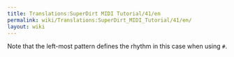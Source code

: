 ```yaml
---
title: Translations:SuperDirt MIDI Tutorial/41/en
permalink: wiki/Translations:SuperDirt_MIDI_Tutorial/41/en/
layout: wiki
---
```


Note that the left-most pattern defines the rhythm in this case when
using `#`.
